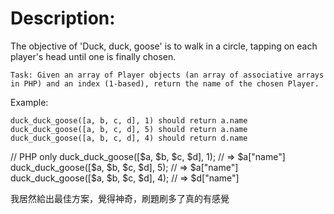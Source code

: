 # Description:
The objective of 'Duck, duck, goose' is to walk in a circle, tapping on each player's head until one is finally chosen. 

`Task: Given an array of Player objects (an array of associative arrays in PHP) and an index (1-based), return the name of the chosen Player.` 

Example:
```
duck_duck_goose([a, b, c, d], 1) should return a.name
duck_duck_goose([a, b, c, d], 5) should return a.name
duck_duck_goose([a, b, c, d], 4) should return d.name
```
// PHP only
duck_duck_goose([$a, $b, $c, $d], 1); // => $a["name"]
duck_duck_goose([$a, $b, $c, $d], 5); // => $a["name"]
duck_duck_goose([$a, $b, $c, $d], 4); // => $d["name"]

我居然給出最佳方案，覺得神奇，刷題刷多了真的有感覺